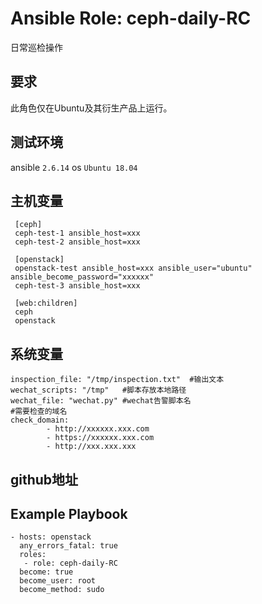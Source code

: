 # Ansible Role: ceph-daily-RC

日常巡检操作

## 要求

此角色仅在Ubuntu及其衍生产品上运行。

## 测试环境

ansible `2.6.14`
os `Ubuntu 18.04`

## 主机变量
     [ceph]
     ceph-test-1 ansible_host=xxx
     ceph-test-2 ansible_host=xxx

     [openstack]
     openstack-test ansible_host=xxx ansible_user="ubuntu" ansible_become_password="xxxxxx" 
     ceph-test-3 ansible_host=xxx 

     [web:children]
     ceph
     openstack
	
## 系统变量
    inspection_file: "/tmp/inspection.txt"  #输出文本
    wechat_scripts: "/tmp"   #脚本存放本地路径
    wechat_file: "wechat.py" #wechat告警脚本名
    #需要检查的域名
    check_domain:
            - http://xxxxxx.xxx.com
            - https://xxxxxx.xxx.com
            - http://xxx.xxx.xxx

## github地址

## Example Playbook
    - hosts: openstack
      any_errors_fatal: true
      roles:
       - role: ceph-daily-RC
      become: true
      become_user: root
      become_method: sudo
	   

